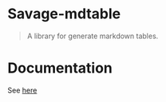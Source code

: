 # Savage-mdtable

> A library for generate markdown tables.

# Documentation

See [here](https://savage181855.github.io/savage-libs/savage-mdtable/)